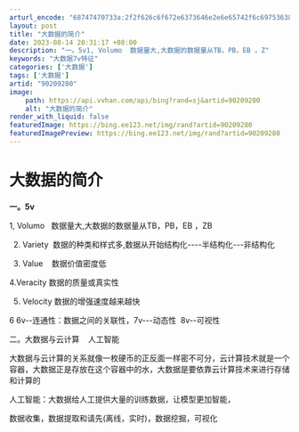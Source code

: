 ```yaml
---
arturl_encode: "68747470733a:2f2f626c6f672e6373646e2e6e65742f6c6975363839313138:2f61727469636c652f64657461696c732f3930323039323830"
layout: post
title: "大数据的简介"
date: 2023-08-14 20:31:17 +08:00
description: "一。5v1, Volumo  数据量大,大数据的数据量从TB，PB，EB ，Z"
keywords: "大数据7v特征"
categories: ['大数据']
tags: ['大数据']
artid: "90209280"
image:
    path: https://api.vvhan.com/api/bing?rand=sj&artid=90209280
    alt: "大数据的简介"
render_with_liquid: false
featuredImage: https://bing.ee123.net/img/rand?artid=90209280
featuredImagePreview: https://bing.ee123.net/img/rand?artid=90209280
---
```


# 大数据的简介

**一。5v**

1, Volumo   数据量大,大数据的数据量从TB，PB，EB ，ZB

2. Variety  数据的种类和样式多,数据从开始结构化----半结构化---非结构化

3. Value    数据价值密度低

4.Veracity 数据的质量或真实性

5. Velocity 数据的增强速度越来越快

6 6v--连通性：数据之间的关联性，7v---动态性  8v--可视性

二。大数据与云计算    人工智能

大数据与云计算的关系就像一枚硬币的正反面一样密不可分，云计算技术就是一个容器，大数据正是存放在这个容器中的水，大数据是要依靠云计算技术来进行存储和计算的

人工智能：大数据给人工提供大量的训练数据，让模型更加智能，

数据收集，数据提取和请先(离线，实时)，数据挖掘，可视化